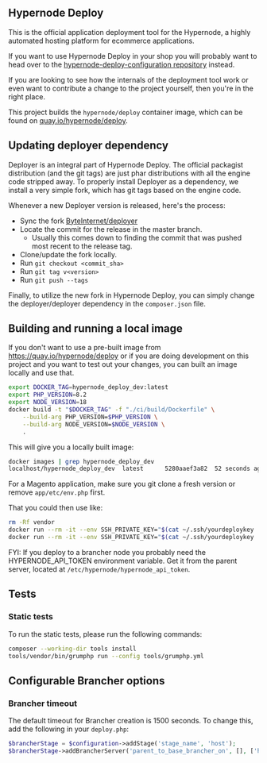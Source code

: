 ## Hypernode Deploy

This is the official application deployment tool for the Hypernode, a highly automated hosting platform for ecommerce applications.

If you want to use Hypernode Deploy in your shop you will probably want to head over to the [hypernode-deploy-configuration repository](https://github.com/ByteInternet/hypernode-deploy-configuration) instead.

If you are looking to see how the internals of the deployment tool work or even want to contribute a change to the project yourself, then you're in the right place.

This project builds the `hypernode/deploy` container image, which can be found on [quay.io/hypernode/deploy](https://quay.io/hypernode/deploy).

## Updating deployer dependency

Deployer is an integral part of Hypernode Deploy.
The official packagist distribution (and the git tags) are just phar distributions with all the engine code stripped away.
To properly install Deployer as a dependency, we install a very simple fork, which has git tags based on the engine code.

Whenever a new Deployer version is released, here's the process:
- Sync the fork [ByteInternet/deployer](https://github.com/ByteInternet/deployer)
- Locate the commit for the release in the master branch.
    - Usually this comes down to finding the commit that was pushed most recent to the release tag.
- Clone/update the fork locally.
- Run `git checkout <commit_sha>`
- Run `git tag v<version>`
- Run `git push --tags`

Finally, to utilize the new fork in Hypernode Deploy, you can simply change the deployer/deployer dependency in the `composer.json` file.

## Building and running a local image

If you don't want to use a pre-built image from https://quay.io/hypernode/deploy or if you are doing development on this project and you want to test out your changes, you can built an image locally and use that.

```bash
export DOCKER_TAG=hypernode_deploy_dev:latest
export PHP_VERSION=8.2
export NODE_VERSION=18
docker build -t "$DOCKER_TAG" -f "./ci/build/Dockerfile" \
    --build-arg PHP_VERSION=$PHP_VERSION \
    --build-arg NODE_VERSION=$NODE_VERSION \
    .
```

This will give you a locally built image:
```bash
docker images | grep hypernode_deploy_dev
localhost/hypernode_deploy_dev  latest      5280aaef3a82  52 seconds ago  842 MB
```

For a Magento application, make sure you git clone a fresh version or remove <code>app/etc/env.php</code> first.

That you could then use like:
```bash
rm -Rf vendor
docker run --rm -it --env SSH_PRIVATE_KEY="$(cat ~/.ssh/yourdeploykey | base64)" -v ${PWD}:/build hypernode_deploy_dev:latest hypernode-deploy build -vvv
docker run --rm -it --env SSH_PRIVATE_KEY="$(cat ~/.ssh/yourdeploykey | base64)" -v ${PWD}:/build hypernode_deploy_dev:latest hypernode-deploy deploy staging -vvv
```
FYI: If you deploy to a brancher node you probably need the HYPERNODE_API_TOKEN environment variable. Get it from the parent server, located at <code>/etc/hypernode/hypernode_api_token</code>.

## Tests

### Static tests
To run the static tests, please run the following commands:

```bash
composer --working-dir tools install
tools/vendor/bin/grumphp run --config tools/grumphp.yml
```

## Configurable Brancher options

### Brancher timeout
The default timeout for Brancher creation is 1500 seconds. To change this, add the following in your <code>deploy.php</code>:
```php
$brancherStage = $configuration->addStage('stage_name', 'host');
$brancherStage->addBrancherServer('parent_to_base_brancher_on', [], ['hn_brancher_timeout' => 2700])
```
